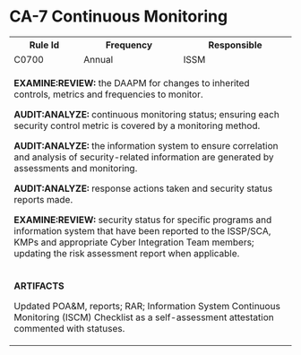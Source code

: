 # CA-7 Continuous Monitoring
<table class="rmf-blue-table">
  <tr>
    <th>Rule Id</th>
    <th>Frequency</th>
    <th>Responsible</th>
  </tr>
  <tr>
    <td>C0700</td>
    <td>Annual</td>
    <td>ISSM</td>
  </tr>
  <tr>
    <td colspan="3">
      <p><strong>EXAMINE:REVIEW:</strong> the DAAPM for changes to inherited controls, metrics and frequencies to monitor.</p>
      <p><strong>AUDIT:ANALYZE:</strong> continuous monitoring status; ensuring each security control metric is covered by a monitoring method.</p>
      <p><strong>AUDIT:ANALYZE:</strong> the information system to ensure correlation and analysis of security-related information are generated by assessments and monitoring.</p>
      <p><strong>AUDIT:ANALYZE:</strong> response actions taken and security status reports made.</p>
      <p><strong>EXAMINE:REVIEW:</strong> security status for specific programs and information system that have been reported to the ISSP/SCA, KMPs and appropriate Cyber Integration Team members; updating the risk assessment report when applicable.</p>
    </td>
  </tr>
  <tr>
    <td colspan="3">
      <p><strong>ARTIFACTS</strong></p>
      <p>Updated POA&M, reports; RAR; Information System Continuous Monitoring (ISCM) Checklist as a self-assessment attestation commented with statuses.</p>
    </td>
  </tr>
</table>
